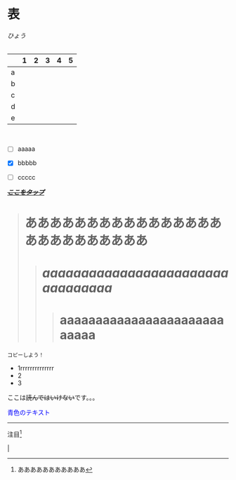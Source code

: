 # 表
###### ひょう
| |1|2|3|4|5|
-|-|-|-|-|-
|a| | | | | |
|b| | | | | |
|c| | | | | |
|d| | | | | |
|e| | | | | |

  <br>

- [ ] aaaaa
- [x] bbbbb
- [ ] ccccc


[_**~~ここをタップ~~**_](https://www.google.com/?gws_rd=ssl&safe=active)

># **ああああああああああああああああああああああああああ**
>># ***aaaaaaaaaaaaaaaaaaaaaaaaaaaaaaaaa***
>>># **aaaaaaaaaaaaaaaaaaaaaaaaaaaa**

```
コピーしよう！
```

- 1rrrrrrrrrrrrrr
- 2
- 3

ここは~~読んではいけない~~です。。。

<font color="Blue">青色のテキスト</font>

***
注目[^1]
[^1]:あああああああああああ

 |
